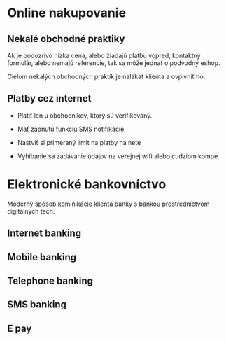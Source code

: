 # Online nakupovanie

## Nekalé obchodné praktiky

Ak je podozrivo nízka cena, alebo žiadajú platbu vopred, kontaktný formulár, alebo nemajú referencie, tak sa môže jednať o podvodný eshop.

Cielom nekalých obchodných praktík je nalákať klienta a ovpivniť ho.

## Platby cez internet

- Platiť len u obchodníkov, ktorý sú verifikovaný.

- Mať zapnutú funkciu SMS notifikácie

- Nastviť si primeraný limit na platby na nete

- Vyhíbanie sa zadávanie údajov na verejnej wifi alebo cudziom kompe

# Elektronické bankovníctvo

Moderný spôsob kominikácie klienta banky s bankou prostredníctvom digitálnych tech.

## Internet banking

## Mobile banking

## Telephone banking

## SMS banking

## E pay
